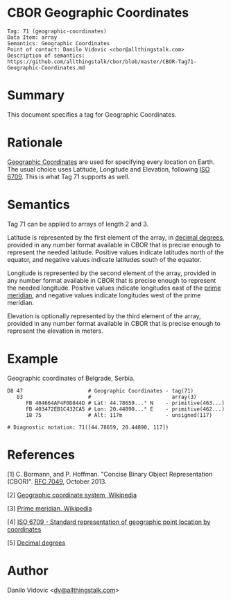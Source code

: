 # CBOR Geographic Coordinates

    Tag: 71 (geographic-coordinates)
    Data Item: array
    Semantics: Geographic Coordinates
    Point of contact: Danilo Vidovic <cbor@allthingstalk.com>
    Description of semantics: https://github.com/allthingstalk/cbor/blob/master/CBOR-Tag71-Geographic-Coordinates.md

# Summary

This document specifies a tag for Geographic Coordinates.

# Rationale

[Geographic Coordinates](https://en.wikipedia.org/w/index.php?title=Geographic_coordinate_system&oldid=791574160) are used for specifying every location on Earth. The usual choice uses Latitude, Longitude and Elevation, following [ISO 6709](https://en.wikipedia.org/wiki/ISO_6709). This is what Tag 71 supports as well.

# Semantics

Tag 71 can be applied to arrays of length 2 and 3.

Latitude is represented by the first element of the array, in [decimal degrees](https://en.wikipedia.org/wiki/Decimal_degrees), provided in any number format available in CBOR that is precise enough to represent the needed latitude. Positive values indicate latitudes north of the equator, and negative values indicate latitudes south of the equator.

Longitude is represented by the second element of the array, provided in any number format available in CBOR that is precise enough to represent the needed longitude. Positive values indicate longitudes east of the [prime meridian](https://en.wikipedia.org/w/index.php?title=Prime_meridian&oldid=790973897), and negative values indicate longitudes west of the prime meridian.

Elevation is optionally represented by the third element of the array, provided in any number format available in CBOR that is precise enough to represent the elevation in meters.

# Example

Geographic coordinates of Belgrade, Serbia.


    D8 47                     # Geographic Coordinates - tag(71)
       83                     #                          array(3)
          FB 404664AF4F0D844D # Lat: 44.78659...° N    - primitive(463...)
          FB 403472EB1C432CA5 # Lon: 20.44890...° E    - primitive(462...)
          18 75               # Alt: 117m              - unsigned(117)

    # Diagnostic notation: 71([44.78659, 20.44890, 117])

# References

[1] C. Bormann, and P. Hoffman. "Concise Binary Object Representation (CBOR)". [RFC 7049](https://tools.ietf.org/html/rfc7049), October 2013.

[2] [Geographic coordinate system, Wikipedia](https://en.wikipedia.org/w/index.php?title=Geographic_coordinate_system&oldid=791574160)

[3] [Prime meridian, Wikipedia](https://en.wikipedia.org/w/index.php?title=Prime_meridian&oldid=790973897)

[4] [ISO 6709 - Standard representation of geographic point location by coordinates](https://en.wikipedia.org/w/index.php?title=ISO_6709&oldid=780503062)

[5] [Decimal degrees](https://en.wikipedia.org/wiki/Decimal_degrees)

# Author

Danilo Vidovic <[dv@allthingstalk.com](mailto:dv@allthingstalk.com)>
